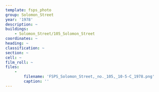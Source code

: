 ```yaml
---
template: fsps_photo
group: Solomon_Street
year: '1978'
description: ~
buildings:
    - Solomon_Street/105_Solomon_Street
coordinates: ~
heading: ~
classification: ~
section: ~
cell: ~
film_roll: ~
files:
    -
        filename: 'FSPS_Solomon_Street,_no._105,_10-5-C_1978.png'
        caption: ''
---
```

